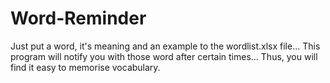 # Word-Reminder

Just put a word, it's meaning and an example to the wordlist.xlsx file...
This program will notify you with those word after certain times...
Thus, you will find it easy to memorise vocabulary.
